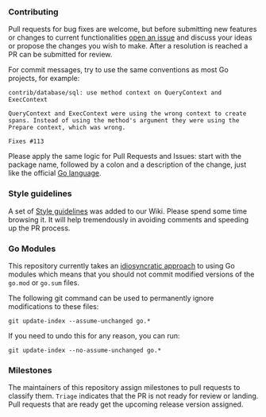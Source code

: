 ### Contributing

Pull requests for bug fixes are welcome, but before submitting new features or changes to current functionalities [open an issue](https://github.com/DataDog/dd-trace-go/issues/new)
and discuss your ideas or propose the changes you wish to make. After a resolution is reached a PR can be submitted for review.

For commit messages, try to use the same conventions as most Go projects, for example:
```
contrib/database/sql: use method context on QueryContext and ExecContext

QueryContext and ExecContext were using the wrong context to create
spans. Instead of using the method's argument they were using the
Prepare context, which was wrong.

Fixes #113
```
Please apply the same logic for Pull Requests and Issues: start with the package name, followed by a colon and a description of the change, just like
the official [Go language](https://github.com/golang/go/pulls).

### Style guidelines

A set of [Style guidelines](https://github.com/DataDog/dd-trace-go/wiki/Style-guidelines) was added to our Wiki. Please spend some time browsing it.
It will help tremendously in avoiding comments and speeding up the PR process.

### Go Modules

This repository currently takes an [idiosyncratic approach](https://github.com/DataDog/dd-trace-go/issues/810) to using Go modules which means that you should not commit modified versions of the `go.mod` or `go.sum` files.

The following git command can be used to permanently ignore modifications to these files:

```
git update-index --assume-unchanged go.*
```

If you need to undo this for any reason, you can run:

```
git update-index --no-assume-unchanged go.*
```

### Milestones

The maintainers of this repository assign milestones to pull requests to classify them. `Triage` indicates that the PR is not ready for review or landing. Pull requests that are ready get the upcoming release version assigned.
